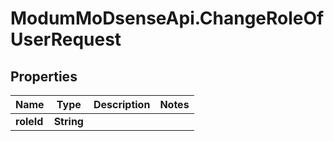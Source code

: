 # ModumMoDsenseApi.ChangeRoleOfUserRequest

## Properties

Name | Type | Description | Notes
------------ | ------------- | ------------- | -------------
**roleId** | **String** |  | 


